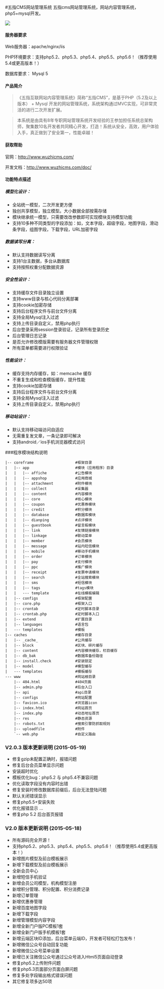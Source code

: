 #五指CMS网站管理系统
五指cms网站管理系统，网站内容管理系统，php5+mysql开发。

![](http://www.wuzhicms.com/uploadfile/2015/05/18/1431917862749065.png)
#### 服务器要求
Web服务器：apache/nginx/iis

PHP环境要求：支持php5.2、php5.3、php5.4、php5.5、php5.6！（推荐使用5.4或更高版本！）

数据库要求： Mysql 5


#### 产品简介
> 《五指互联网站内容管理系统》简称“五指CMS”，是基于PHP（5.2及以上版本） + Mysql 开发的网站管理系统，系统架构通过MVC实现，可非常灵活的进行二次开发扩展。

> 本系统是由具有8年专职网站管理系统开发经验的王参加担任系统总架构师，聚集数10名开发者共同精心开发，打造！系统从安全，高效，用户体验入手，真正做到了安全第一，性能卓越！


#### 获取帮助
官网：http://www.wuzhicms.com/

开发文档：http://www.wuzhicms.com/doc/

#### 功能特点描述
##### 模型化设计： 

* 全站统一模型，二次开发更方便
* 独创共享模型，独立模型。大小数据全部按需存储
* 模块继承统一模型，只需要改改参数即可实现模块支持模型功能
* 支持10多种不同类型的字段添加：如，文本字段，超级字段，地图字段，滑动条字段，组图字段，下载字段，URL加密字段

##### 数据读写分离：

* 默认支持数据读写分离
* 支持1台主数据，多台从数据库
* 支持按照权重分配数据资源

##### 安全性设计：
- 支持缓存文件目录独立设置
- 支持www目录与核心代码分离部署
- 支持cookie加密存储
- 支持后台程序文件与前台文件分离
- 支持全局Mysql注入过滤
- 支持上传目录自定义，禁用php执行
- 后台登录采用session登录验证，记录所有登录历史
- 后台管理日志记录
- 是否允许修改模版需要有服务器文件管理权限
- 所有菜单都需要进行权限验证

##### 性能设计：

- 缓存支持内存缓存，如：memcache 缓存
- 不重复生成和检查模版缓存，提升性能
- 支持cookie加密存储
- 支持后台程序文件与前台文件分离
- 支持全局Mysql注入过滤
- 支持上传目录自定义，禁用php执行

##### 移动站设计：
- 默认支持移动端访问自适应
- 无需重复发文章，一条记录即可解决
- 支持android／ios手机浏览器模式访问

###程序模块结构说明
```
|-- coreframe                   #框架目录
|   |-- app                     #模块（应用程序）目录
|   |   |-- affiche             #公告模块
|   |   |-- appshop             #应用商城
|   |   |-- attachment          #附件模块
|   |   |-- collect             #采集器
|   |   |-- content             #内容模块
|   |   |-- core                #核心模块
|   |   |-- coupon              #优惠券模块
|   |   |-- credit              #积分模块
|   |   |-- database            #数据库模块
|   |   |-- dianping            #点评模块
|   |   |-- guestbook           #留言板模块
|   |   |-- link                #友情链接模块
|   |   |-- linkage             #联动菜单
|   |   |-- member              #会员模块
|   |   |-- message             #站内短信模块
|   |   |-- mobile              #移动手机模块
|   |   |-- order               #订单模块
|   |   |-- pay                 #支付模块
|   |   |-- ppc                 #推广模块
|   |   |-- receipt             #发票申请模块
|   |   |-- search              #全站搜索模块
|   |   |-- sms                 #短信模块
|   |   |-- tags                #tags模块
|   |   --- template            #在线模板编辑
|   |-- configs                 #框架配置
|   |-- core.php                #框架入口
|   |-- crontab                 #定时脚本目录
|   |-- crontab.php             #定时脚本入口
|   |-- extend                  #扩展目录
|   |-- languages               #语言包
|   --- templates               #模板
|-- caches                      #缓存目录
|   |-- _cache_                 #公共缓存
|   |-- block                   #区块、碎片缓存
|   |-- content                 #内容模块缓存，栏目缓存
|   |-- db_bak                  #数据库备份路径
|   |-- install.check           #安装锁定
|   |-- model                   #模型缓存
|   --- templates               #模板缓存
--- www                         #网站根目录
    |-- 404.html                #404页面
    |-- admin.php               #后台入口
    |-- api                     #api目录
    |-- configs                 #网站配置
    |-- favicon.ico             #浏览器icon
    |-- index.html              #网站首页
    |-- index.php               #动态地址首页
    |-- res                     #静态资源
    |-- robots.txt              #搜索引擎防抓取规则
    |-- uploadfile              #附件
    `-- web.php                 #自定义路由
```

### V2.0.3 版本更新说明 (2015-05-19)

*  修复gzip未配置正确时，报错问题
*  修复后台会员菜单显示问题
*  安装超时优化
*  模板优化bug：php5.2 与 php5.4不兼容问题
*  优化读取字段没有内容时出错
*  修复安装时修改数据库前缀后，后台无法登陆问题
*  默认关闭错误显示
*  修复php5.5+安装失败
*  优化报错显示 …
*  修复php 5.2 后台首页报错

### V2.0 版本更新说明 (2015-05-18)

*  所有源码完全开源！
*  支持php5.2、php5.3、php5.4、php5.5、php5.6！（推荐使用5.4或更高版本！）
*  新增图片模型及前台模板展示
*  新增下载模型及前台模板展示
*  全新会员中心
*  新增短信手机验证
*  新增会员公司模型，机构模型注册
*  新增积分管理、积分配置、积分消费记录
*  新增订单管理
*  新增优惠券管理
*  新增百度地图字段
*  新增下载字段
*  新增管理模型内容字段
*  新增全新门户版PC模板1套
*  新增全新门户版手机模板1套
*  新增云端区块ID添加，后台菜单云端ID，开发者可轻松打包发布！
*  新增微信公众号自动回复功能
*  新增微信公众号菜单设置
*  新增已关注微信公众号通过公众号进入Html5页面自动登录
*  修复php5.2上传附件问题
*  修复php5.3页面部分页面白屏问题
*  修复多处字段输出格式错误问题
*  其它修复项多达50项
